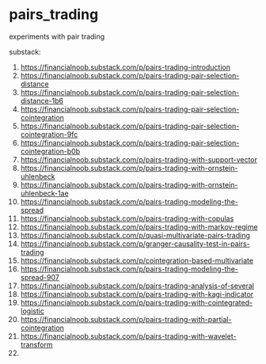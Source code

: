 # pairs_trading
experiments with pair trading

substack:
1. https://financialnoob.substack.com/p/pairs-trading-introduction
2. https://financialnoob.substack.com/p/pairs-trading-pair-selection-distance
3. https://financialnoob.substack.com/p/pairs-trading-pair-selection-distance-1b6
4. https://financialnoob.substack.com/p/pairs-trading-pair-selection-cointegration
5. https://financialnoob.substack.com/p/pairs-trading-pair-selection-cointegration-9fc
6. https://financialnoob.substack.com/p/pairs-trading-pair-selection-cointegration-b0b
7. https://financialnoob.substack.com/p/pairs-trading-with-support-vector
8. https://financialnoob.substack.com/p/pairs-trading-with-ornstein-uhlenbeck
9. https://financialnoob.substack.com/p/pairs-trading-with-ornstein-uhlenbeck-1ae
10. https://financialnoob.substack.com/p/pairs-trading-modeling-the-spread
11. https://financialnoob.substack.com/p/pairs-trading-with-copulas
12. https://financialnoob.substack.com/p/pairs-trading-with-markov-regime
13. https://financialnoob.substack.com/p/quasi-multivariate-pairs-trading
14. https://financialnoob.substack.com/p/granger-causality-test-in-pairs-trading
15. https://financialnoob.substack.com/p/cointegration-based-multivariate
16. https://financialnoob.substack.com/p/pairs-trading-modeling-the-spread-907
17. https://financialnoob.substack.com/p/pairs-trading-analysis-of-several
18. https://financialnoob.substack.com/p/pairs-trading-with-kagi-indicator
19. https://financialnoob.substack.com/p/pairs-trading-with-cointegrated-logistic
20. https://financialnoob.substack.com/p/pairs-trading-with-partial-cointegration
21. https://financialnoob.substack.com/p/pairs-trading-with-wavelet-transform
22. 
